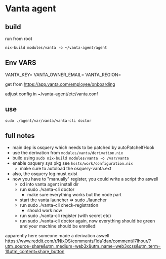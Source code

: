 # Vanta agent

## build

run from root

    nix-build modules/vanta -o ~/vanta-agent/agent

## Env VARS

VANTA_KEY=
VANTA_OWNER_EMAIL=
VANTA_REGION=

get from https://app.vanta.com/employee/onboarding

adjust config in ~/vanta-agent/etc/vanta.conf

## use

    sudo ./agent/var/vanta/vanta-cli doctor

## full notes

- main dep is osquery which needs to be patched by autoPatchelfHook
- use the derivation from `modules/vanta/derivation.nix`
- build using `sudo nix-build modules/vanta -o /var/vanta`
- enable osquery sys pkg see `hosts/work/configuration.nix`
  - make sure to autoload the osquery-vanta.ext
- also, the osquery log must exist
- now you have to "manually" register, you could write a script tho aswell
  - cd into vanta agent install dir
  - run sudo ./vanta-cli doctor
    - make sure everything works but the node part
  - start the vanta launcher => sudo ./launcher
  - run sudo ./vanta-cli check-registration
    - should work now
  - run sudo ./vanta-cli register (with secret etc)
  - run sudo ./vanta-cli doctor again, now everything should be green and your
    machine should be enrolled

apparently here someone made a derivation aswell https://www.reddit.com/r/NixOS/comments/1da1dan/comment/l7lhour/?utm_source=share&utm_medium=web3x&utm_name=web3xcss&utm_term=1&utm_content=share_button

